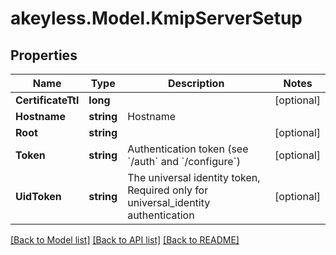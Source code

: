 # akeyless.Model.KmipServerSetup

## Properties

Name | Type | Description | Notes
------------ | ------------- | ------------- | -------------
**CertificateTtl** | **long** |  | [optional] 
**Hostname** | **string** | Hostname | 
**Root** | **string** |  | [optional] 
**Token** | **string** | Authentication token (see &#x60;/auth&#x60; and &#x60;/configure&#x60;) | [optional] 
**UidToken** | **string** | The universal identity token, Required only for universal_identity authentication | [optional] 

[[Back to Model list]](../README.md#documentation-for-models) [[Back to API list]](../README.md#documentation-for-api-endpoints) [[Back to README]](../README.md)

